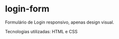 # login-form

Formulário de Login responsivo, apenas design visual.

Tecnologias utilizadas: HTML e CSS
